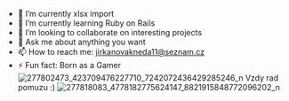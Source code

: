 - 🔭 I’m currently xlsx import
- 🌱 I’m currently learning Ruby on Rails 
- 👯 I’m looking to collaborate on interesting projects
- 💬 Ask me about anything you want
- 📫 How to reach me: jirkanovakneda11@seznam.cz
- ⚡ Fun fact: Born as a Gamer
![277802473_423709476227710_7242072436429285246_n](https://user-images.githubusercontent.com/63288402/162223836-29b5aa4d-02a0-44c4-8c53-c8758911fc55.jpg)
Vzdy rad pomuzu :)
![277818083_4778182775624147_8821915848772096202_n](https://user-images.githubusercontent.com/63288402/162223924-6490d827-5576-4abf-bd43-5e553c4cc7a9.jpg)
